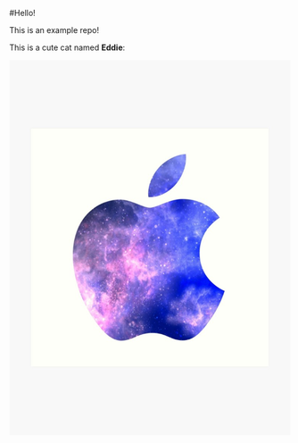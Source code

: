 #Hello!

This is an example repo!

This is a cute cat named **Eddie**:

![galaxy apple logo](./appleLogo.jpg)
